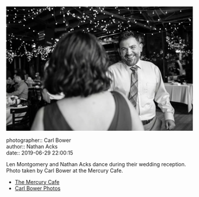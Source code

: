![Len Montgomery and Nathan Acks dance](assets/2019-06-29-set-4-the-dance-68.webp)

photographer:: Carl Bower  
author:: Nathan Acks  
date:: 2019-06-29 22:00:15

Len Montgomery and Nathan Acks dance during their wedding reception. Photo taken by Carl Bower at the Mercury Cafe.

* [The Mercury Cafe](http://mercurycafe.com)
* [Carl Bower Photos](https://carlbowerphotos.com)
